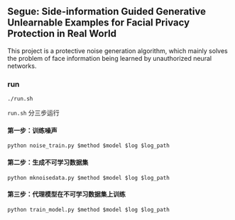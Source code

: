 ## Segue: Side-information Guided Generative Unlearnable Examples for Facial Privacy Protection in Real World 
This project is a protective noise generation algorithm, which mainly solves the problem of face information being learned by unauthorized neural networks.
###  run
```
./run.sh
```
`run.sh` 分三步运行

#### 第一步：训练噪声 
```
python noise_train.py $method $model $log $log_path
```

#### 第二步：生成不可学习数据集 
```
python mknoisedata.py $method $model $log $log_path
```

#### 第三步：代理模型在不可学习数据集上训练 
```
python train_model.py $method $model $log $log_path
```

<!-- 噪声训练方法：
* GUE: Generative Unlearnable Examples
* UE: Unlearnable Examples
* RUE: Robust Unlearnable Examples
* TUE: Transferable Unlearnable Examples -->
